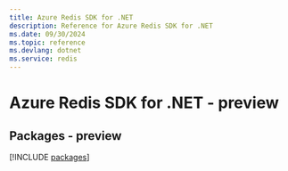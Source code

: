 ```yaml
---
title: Azure Redis SDK for .NET
description: Reference for Azure Redis SDK for .NET
ms.date: 09/30/2024
ms.topic: reference
ms.devlang: dotnet
ms.service: redis
---
```

# Azure Redis SDK for .NET - preview
## Packages - preview
[!INCLUDE [packages](redis-index.md)]